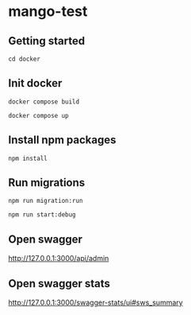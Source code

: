 # mango-test
## Getting started
```
cd docker
```
## Init docker
```
docker compose build
```

```
docker compose up
```
## Install npm packages
```
npm install
```
## Run migrations

```
npm run migration:run
```

```
npm run start:debug
```

## Open swagger
http://127.0.0.1:3000/api/admin

## Open swagger stats
http://127.0.0.1:3000/swagger-stats/ui#sws_summary
